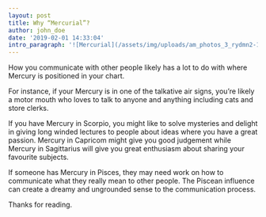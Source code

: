 ```yaml
---
layout: post
title: Why “Mercurial”?
author: john_doe
date: '2019-02-01 14:33:04'
intro_paragraph: '![Mercurial](/assets/img/uploads/am_photos_3_rydmn2-1-.jpg)'
---
```

How you communicate with other people likely has a lot to do with where Mercury is positioned in your chart.

For instance, if your Mercury is in one of the talkative air signs, you’re likely a motor mouth who loves to talk to anyone and anything including cats and store clerks.

If you have Mercury in Scorpio, you might like to solve mysteries and delight in giving long winded lectures to people about ideas where you have a great passion. Mercury in Capricom might give you good judgement while Mercury in Sagittarius will give you great enthusiasm about sharing your favourite subjects.

If someone has Mercury in Pisces, they may need work on how to communicate what they really mean to other people. The Piscean influence can create a dreamy and ungrounded sense to the communication process.

Thanks for reading.
